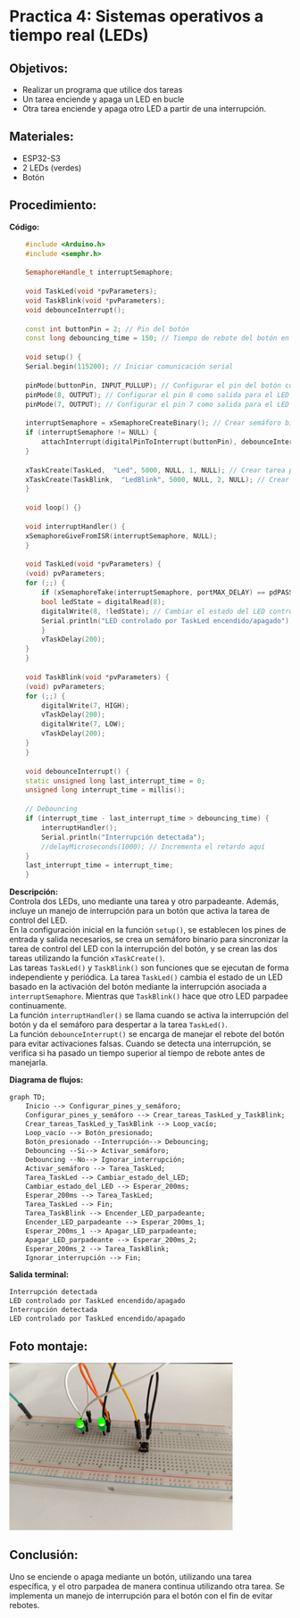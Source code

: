 # Practica 4: Sistemas operativos a tiempo real (LEDs)
## Objetivos: 
- Realizar un programa que utilice dos tareas 
- Un tarea enciende y apaga un LED en bucle
- Otra tarea enciende y apaga otro LED a partir de una interrupción.
## Materiales:
- ESP32-S3
- 2 LEDs (verdes)
- Botón
## Procedimiento:
**Código:**
```cpp
    #include <Arduino.h>
    #include <semphr.h>

    SemaphoreHandle_t interruptSemaphore;

    void TaskLed(void *pvParameters);
    void TaskBlink(void *pvParameters);
    void debounceInterrupt();

    const int buttonPin = 2; // Pin del botón
    const long debouncing_time = 150; // Tiempo de rebote del botón en milisegundos

    void setup() {
    Serial.begin(115200); // Iniciar comunicación serial
    
    pinMode(buttonPin, INPUT_PULLUP); // Configurar el pin del botón como entrada con pull-up
    pinMode(8, OUTPUT); // Configurar el pin 8 como salida para el LED controlado por la tarea TaskLed
    pinMode(7, OUTPUT); // Configurar el pin 7 como salida para el LED parpadeante controlado por la tarea TaskBlink

    interruptSemaphore = xSemaphoreCreateBinary(); // Crear semáforo binario
    if (interruptSemaphore != NULL) {
        attachInterrupt(digitalPinToInterrupt(buttonPin), debounceInterrupt, FALLING); // Asociar la interrupción al botón
    }
    
    xTaskCreate(TaskLed,  "Led", 5000, NULL, 1, NULL); // Crear tarea para controlar el LED
    xTaskCreate(TaskBlink,  "LedBlink", 5000, NULL, 2, NULL); // Crear tarea para el LED parpadeante
    }

    void loop() {}

    void interruptHandler() {
    xSemaphoreGiveFromISR(interruptSemaphore, NULL);
    }

    void TaskLed(void *pvParameters) {
    (void) pvParameters;
    for (;;) {
        if (xSemaphoreTake(interruptSemaphore, portMAX_DELAY) == pdPASS) {
        bool ledState = digitalRead(8);
        digitalWrite(8, !ledState); // Cambiar el estado del LED controlado por TaskLed
        Serial.println("LED controlado por TaskLed encendido/apagado");
        }
        vTaskDelay(200);
    }
    }

    void TaskBlink(void *pvParameters) {
    (void) pvParameters;
    for (;;) {
        digitalWrite(7, HIGH);
        vTaskDelay(200);
        digitalWrite(7, LOW);
        vTaskDelay(200);
    }
    }

    void debounceInterrupt() {
    static unsigned long last_interrupt_time = 0;
    unsigned long interrupt_time = millis();
    
    // Debouncing
    if (interrupt_time - last_interrupt_time > debouncing_time) {
        interruptHandler();
        Serial.println("Interrupción detectada");
        //delayMicroseconds(1000); // Incrementa el retardo aquí
    }
    last_interrupt_time = interrupt_time;
    }
```
**Descripción:**<br>
Controla dos LEDs, uno mediante una tarea y otro parpadeante. Además, incluye un manejo de interrupción para un botón que activa la tarea de control del LED.<br>
En la configuración inicial en la función ``setup()``, se establecen los pines de entrada y salida necesarios, se crea un semáforo binario para sincronizar la tarea de control del LED con la interrupción del botón, y se crean las dos tareas utilizando la función ``xTaskCreate()``.<br>
Las tareas ``TaskLed()`` y ``TaskBlink()`` son funciones que se ejecutan de forma independiente y periódica. La tarea ``TaskLed()`` cambia el estado de un LED basado en la activación del botón mediante la interrupción asociada a ``interruptSemaphore``. Mientras que ``TaskBlink()`` hace que otro LED parpadee continuamente.<br>
La función ``interruptHandler()`` se llama cuando se activa la interrupción del botón y da el semáforo para despertar a la tarea ``TaskLed()``.<br>
La función ``debounceInterrupt()`` se encarga de manejar el rebote del botón para evitar activaciones falsas. Cuando se detecta una interrupción, se verifica si ha pasado un tiempo superior al tiempo de rebote antes de manejarla.

**Diagrama de flujos:**
```mermaid
graph TD;
    Inicio --> Configurar_pines_y_semáforo;
    Configurar_pines_y_semáforo --> Crear_tareas_TaskLed_y_TaskBlink;
    Crear_tareas_TaskLed_y_TaskBlink --> Loop_vacío;
    Loop_vacío --> Botón_presionado;
    Botón_presionado --Interrupción--> Debouncing;
    Debouncing --Si--> Activar_semáforo;
    Debouncing --No--> Ignorar_interrupción;
    Activar_semáforo --> Tarea_TaskLed;
    Tarea_TaskLed --> Cambiar_estado_del_LED;
    Cambiar_estado_del_LED --> Esperar_200ms;
    Esperar_200ms --> Tarea_TaskLed;
    Tarea_TaskLed --> Fin;
    Tarea_TaskBlink --> Encender_LED_parpadeante;
    Encender_LED_parpadeante --> Esperar_200ms_1;
    Esperar_200ms_1 --> Apagar_LED_parpadeante;
    Apagar_LED_parpadeante --> Esperar_200ms_2;
    Esperar_200ms_2 --> Tarea_TaskBlink;
    Ignorar_interrupción --> Fin;
```
**Salida terminal:**
```
Interrupción detectada
LED controlado por TaskLed encendido/apagado
Interrupción detectada
LED controlado por TaskLed encendido/apagado
```
## Foto montaje: 
<img src="Leds.jpg" width="400" height="300">

## Conclusión: 
Uno se enciende o apaga mediante un botón, utilizando una tarea específica, y el otro parpadea de manera continua utilizando otra tarea. Se implementa un manejo de interrupción para el botón con el fin de evitar rebotes.